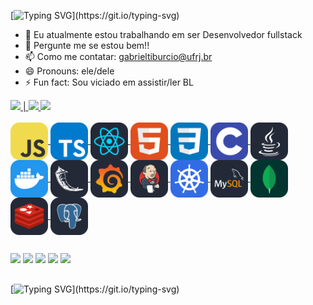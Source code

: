 [![Typing SVG](https://readme-typing-svg.demolab.com?font=Poppins&size=30&pause=1000&color=F7F7F7&width=1000&height=60&lines=%F0%9F%91%8B+Oie+sou+Gabriel+Tiburcio+e+sou+desenvolvedor+back+end!!)](https://git.io/typing-svg)


- 🔭 Eu atualmente estou trabalhando em ser Desenvolvedor fullstack
- 💬 Pergunte me se estou bem!!
- 📫 Como me contatar: gabrieltiburcio@ufrj.br
- 😄 Pronouns: ele/dele
- ⚡ Fun fact: Sou viciado em assistir/ler BL
  
<div> 
  <a href="https://github.com/gavekhun">
  <img height="180em" src="https://readme-stats-git-main-14g0.vercel.app/api?username=gavekhun&show_icons=true&theme=tokyonight&include_all_commits=true&count_private=true"/> |
  <img height="180em" src="https://readme-stats-git-main-14g0.vercel.app/api/top-langs/?username=gavekhun&layout=compact&langs_count=7&theme=tokyonight"/>
    
  <img height="100em" src="https://github-profile-trophy.vercel.app/?username=gavekhun&row=1&column=6&theme=radical&margin-w=15&margin-h=15"/>
  
</div>


<div style="display: inline_block"><br>
  <img align="center" alt="Js" height="60" width="60" src="https://github.com/tandpfun/skill-icons/blob/main/icons/JavaScript.svg">
  <img align="center" alt="Ts" height="60" width="60" src="https://github.com/tandpfun/skill-icons/blob/main/icons/TypeScript.svg">
  <img align="center" alt="React" height="60" width="60" src="https://github.com/tandpfun/skill-icons/blob/main/icons/React-Dark.svg">
  <img align="center" alt="HTML" height="60" width="60" src="https://github.com/tandpfun/skill-icons/blob/main/icons/HTML.svg">
  <img align="center" alt="CSS" height="60" width="60" src="https://github.com/tandpfun/skill-icons/blob/main/icons/CSS.svg">
  <img align="center" alt="C" height="60" width="60" src="https://github.com/tandpfun/skill-icons/blob/main/icons/C.svg">  
  <img align="center" alt="Java" height="60" width="60" src="https://github.com/tandpfun/skill-icons/blob/main/icons/Java-Dark.svg">
  <img align="center" alt="Docker" height="60" width="60" src="https://github.com/tandpfun/skill-icons/blob/main/icons/Docker.svg">
  <img align="center" alt="Flask" height="60" width="60" src="https://github.com/tandpfun/skill-icons/blob/main/icons/Flask-Dark.svg">
  <img align="center" alt="Grafana" height="60" width="60" src="https://github.com/tandpfun/skill-icons/blob/main/icons/Grafana-Dark.svg">
  <img align="center" alt="Jenkins" height="60" width="60" src="https://github.com/tandpfun/skill-icons/blob/main/icons/Jenkins-Dark.svg">
  <img align="center" alt="Kubernetes" height="60" width="60" src="https://github.com/tandpfun/skill-icons/blob/main/icons/Kubernetes.svg">
  <img align="center" alt="MySQL" height="60" width="60" src="https://github.com/tandpfun/skill-icons/blob/main/icons/MySQL-Dark.svg">
  <img align="center" alt="MongoDB" height="60" width="60" src="https://github.com/tandpfun/skill-icons/blob/main/icons/MongoDB.svg">
  <img align="center" alt="Redis" height="60" width="60" src="https://github.com/tandpfun/skill-icons/blob/main/icons/Redis-Dark.svg">
  <img align="center" alt="Postgresql" height="60" width="60" src="https://github.com/tandpfun/skill-icons/blob/main/icons/PostgreSQL-Dark.svg">
</div>

##

<div>
  <a href="https://instagram.com/gavekhun" target="_blank"><img src="https://img.shields.io/badge/-Instagram-%23E4405F?style=for-the-badge&logo=instagram&logoColor=white" target="_blank"></a>
 	<a href="https://www.twitch.tv/gavekhun" target="_blank"><img src="https://img.shields.io/badge/Twitch-9146FF?style=for-the-badge&logo=twitch&logoColor=white" target="_blank"></a>
 <a href="https://discord.gg/ykmEx7R9" target="_blank"><img src="https://img.shields.io/badge/Discord-7289DA?style=for-the-badge&logo=discord&logoColor=white" target="_blank"></a> 
  <a href = "mailto:gabrieltiburcio@ufrj.br"><img src="https://img.shields.io/badge/-Gmail-%23333?style=for-the-badge&logo=gmail&logoColor=white" target="_blank"></a>
  <a href="https://www.linkedin.com/in/gabrieltiburcio-45875016a" target="_blank"><img src="https://img.shields.io/badge/-LinkedIn-%230077B5?style=for-the-badge&logo=linkedin&logoColor=white" target="_blank"></a>
</div>

##

[![Typing SVG](https://readme-typing-svg.demolab.com?font=Poppins&size=30&pause=1000&color=F7F7F7&width=1000&height=60&lines=%F0%9F%91%8B+Obrigado+por+me+visitar!)](https://git.io/typing-svg)



